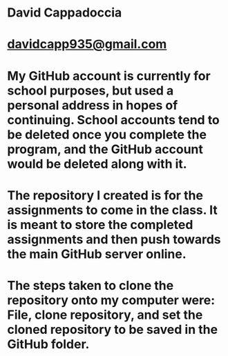 # David Cappadoccia 
# davidcapp935@gmail.com
# My GitHub account is currently for school purposes, but used a personal address in hopes of continuing. School accounts tend to be deleted once you complete the program, and the GitHub account would be deleted along with it.
# The repository I created is for the assignments to come in the class. It is meant to store the completed assignments and then push towards the main GitHub server online.
# The steps taken to clone the repository onto my computer were: File, clone repository, and set the cloned repository to be saved in the GitHub folder.